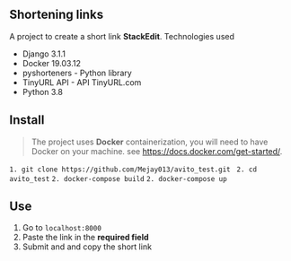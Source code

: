 ## Shortening links

A project to create a short link **StackEdit**.
Technologies used

- Django 3.1.1
- Docker 19.03.12
- pyshorteners - Python library
- TinyURL API - API TinyURL.com
- Python 3.8

## Install

> The project uses **Docker** containerization, you will need 
	to have Docker on your machine.  see https://docs.docker.com/get-started/. 

```1. git clone https://github.com/Mejay013/avito_test.git ```
```2. cd avito_test```
```2. docker-compose build```
```2. docker-compose up```

## Use
1. Go to  ```localhost:8000```
2. Paste the link in the **required field**
3. Submit and and copy the short link

